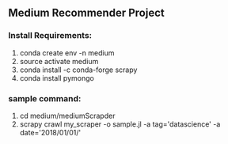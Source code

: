 ## Medium Recommender Project

### Install Requirements:
1. conda create env -n medium
2. source activate medium
3. conda install -c conda-forge scrapy
4. conda install pymongo

### sample command: 
1. cd medium/mediumScrapder
2. scrapy crawl my_scraper -o sample.jl -a tag='datascience' -a date='2018/01/01/'

